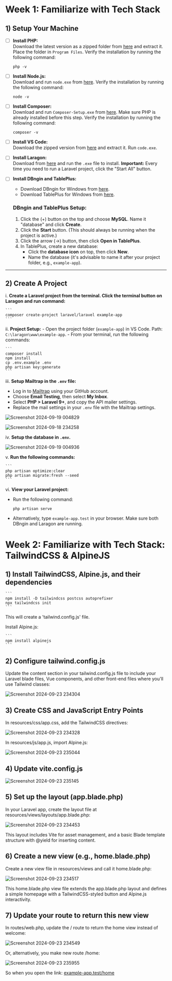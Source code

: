 # Week 1: Familiarize with Tech Stack

## 1) Setup Your Machine

- [ ] **Install PHP:**  
    Download the latest version as a zipped folder from [here](https://windows.php.net/download/) and extract it. Place the folder in `Program Files`. Verify the installation by running the following command:
    ```
    php -v
    ```

- [ ] **Install Node.js:**  
    Download and run `node.exe` from [here](https://nodejs.org/en/download/prebuilt-installer). Verify the installation by running the following command:
    ```
    node -v
    ```

- [ ] **Install Composer:**  
    Download and run `Composer-Setup.exe` from [here](https://getcomposer.org/doc/00-intro.md#using-the-installer). Make sure PHP is already installed before this step. Verify the installation by running the following command:
    ```
    composer -v
    ```

- [ ] **Install VS Code:**  
    Download the zipped version from [here](https://code.visualstudio.com/download) and extract it. Run `code.exe`.

- [ ] **Install Laragon:**  
    Download from [here](https://laragon.org/download/) and run the `.exe` file to install. **Important:** Every time you need to run a Laravel project, click the "Start All" button.

- [ ] **Install DBngin and TablePlus:**  
    - Download DBngin for Windows from [here](https://dbngin.com/).
    - Download TablePlus for Windows from [here](https://tableplus.com/download).

    ### DBngin and TablePlus Setup:
    1. Click the (+) button on the top and choose **MySQL**. Name it "database" and click **Create**.
    2. Click the **Start** button. (This should always be running when the project is active.)
    3. Click the arrow (→) button, then click **Open in TablePlus**.
    4. In TablePlus, create a new database:
        - Click the **database icon** on top, then click **New**.
        - Name the database (it's advisable to name it after your project folder, e.g., `example-app`).

---

## 2) Create A Project

i. **Create a Laravel project from the terminal. Click the terminal button on Laragon and run command:**
    
    ```
    composer create-project laravel/laravel example-app
    ```

ii. **Project Setup:**
    - Open the project folder (`example-app`) in VS Code. Path: `C:\laragon\www\example-app`.
    - From your terminal, run the following commands:

    ```
    composer install
    npm install
    cp .env.example .env
    php artisan key:generate
    ```

iii. **Setup Mailtrap in the `.env` file:**
- Log in to [Mailtrap](https://mailtrap.io/) using your GitHub account.
- Choose **Email Testing**, then select **My Inbox**.
- Select **PHP > Laravel 9+**, and copy the API mailer settings.
- Replace the mail settings in your `.env` file with the Mailtrap settings.

![Screenshot 2024-09-19 004829](https://github.com/user-attachments/assets/92bd10ee-16b0-47a1-b625-6172acfdb5e2)


![Screenshot 2024-09-18 234258](https://github.com/user-attachments/assets/8d24a9ff-87bb-4437-81ca-0a2606544833)


iv. **Setup the database in `.env`.**

![Screenshot 2024-09-19 004936](https://github.com/user-attachments/assets/84ac9d71-6a14-4242-a51b-0ebb48cb2b07)


v. **Run the following commands:**

    ```
    php artisan optimize:clear
    php artisan migrate:fresh --seed
    ```

vi. **View your Laravel project:**
- Run the following command:
    ```
    php artisan serve
    ```
- Alternatively, type `example-app.test` in your browser. Make sure both DBngin and Laragon are running.


# Week 2: Familiarize with Tech Stack: TailwindCSS & AlpineJS

## 1) Install TailwindCSS, Alpine.js, and their dependencies

    ```
    npm install -D tailwindcss postcss autoprefixer
    npx tailwindcss init
    ```

This will create a 'tailwind.config.js' file.

Install Alpine.js:
    
    ```
    npm install alpinejs
    ```

## 2) Configure tailwind.config.js

Update the content section in your tailwind.config.js file to include your Laravel blade files, Vue components, and other front-end files where you'll use Tailwind classes:

![Screenshot 2024-09-23 234304](https://github.com/user-attachments/assets/60eb42e3-dc57-47cc-b4a2-303fc62dc753)


## 3) Create CSS and JavaScript Entry Points

In resources/css/app.css, add the TailwindCSS directives:

![Screenshot 2024-09-23 234328](https://github.com/user-attachments/assets/392eedbf-236d-48e5-ba35-69c10faf884c)


In resources/js/app.js, import Alpine.js:

![Screenshot 2024-09-23 235044](https://github.com/user-attachments/assets/3f010c4e-8f1b-4607-8363-59406c129f47)


## 4) Update vite.config.js

![Screenshot 2024-09-23 235145](https://github.com/user-attachments/assets/cdb45398-4a21-4fb2-9526-ff02cde0594f)


## 5) Set up the layout (app.blade.php)

In your Laravel app, create the layout file at resources/views/layouts/app.blade.php:

![Screenshot 2024-09-23 234453](https://github.com/user-attachments/assets/1949eedc-2786-4e57-97bb-678ae8df7b5b)

This layout includes Vite for asset management, and a basic Blade template structure with @yield for inserting content.


## 6) Create a new view (e.g., home.blade.php)

Create a new view file in resources/views and call it home.blade.php:

![Screenshot 2024-09-23 234517](https://github.com/user-attachments/assets/7a07cca2-ed8b-4ea3-b11b-27f1bf014b01)

This home.blade.php view file extends the app.blade.php layout and defines a simple homepage with a TailwindCSS-styled button and Alpine.js interactivity.


## 7) Update your route to return this new view

In routes/web.php, update the / route to return the home view instead of welcome:

![Screenshot 2024-09-23 234549](https://github.com/user-attachments/assets/0503ef34-e13f-48b6-9ad8-2e1296a911ff)

Or, alternatively, you make new route /home:

![Screenshot 2024-09-23 235955](https://github.com/user-attachments/assets/34324d48-d97e-46c6-9cc1-52c5d18432da)

So when you open the link: [example-app.test/home](http://example-app.test/home)








